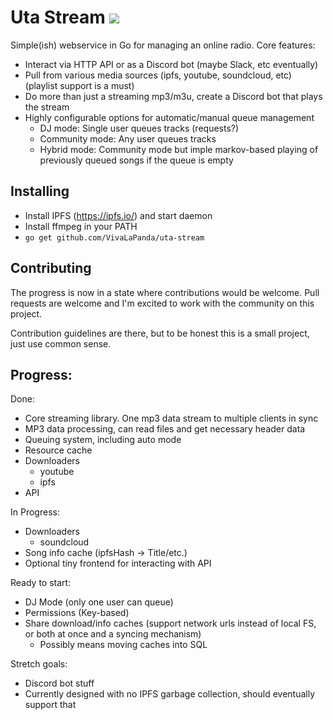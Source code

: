 # Uta Stream [![](https://godoc.org/github.com/VivaLaPanda/uta-stream?status.svg)](http://godoc.org/github.com/VivaLaPanda/uta-stream)

Simple(ish) webservice in Go for managing an online radio.
Core features:

* Interact via HTTP API or as a Discord bot (maybe Slack, etc eventually)
* Pull from various media sources (ipfs, youtube, soundcloud, etc) (playlist support is a must)
* Do more than just a streaming mp3/m3u, create a Discord bot that plays the stream
* Highly configurable options for automatic/manual queue management
    - DJ mode: Single user queues tracks (requests?)
    - Community mode: Any user queues tracks
    - Hybrid mode: Community mode but imple markov-based playing of previously queued songs if the queue is empty

## Installing
* Install IPFS (https://ipfs.io/) and start daemon
* Install ffmpeg in your PATH
* `go get github.com/VivaLaPanda/uta-stream`

## Contributing
The progress is now in a state where contributions would be welcome. Pull requests
are welcome and I'm excited to work with the community on this project.

Contribution guidelines are there, but to be honest
this is a small project, just use common sense.

## Progress:

Done:
* Core streaming library. One mp3 data stream to multiple clients in sync
* MP3 data processing, can read files and get necessary header data
* Queuing system, including auto mode
* Resource cache
* Downloaders
    - youtube
    - ipfs
* API

In Progress:
* Downloaders
    - soundcloud
* Song info cache (ipfsHash -> Title/etc.)
* Optional tiny frontend for interacting with API

Ready to start:
* DJ Mode (only one user can queue)
* Permissions (Key-based)
* Share download/info caches (support network urls instead of local FS, or both at once and a syncing mechanism)
    - Possibly means moving caches into SQL

Stretch goals:
* Discord bot stuff
* Currently designed with no IPFS garbage collection, should eventually support that
